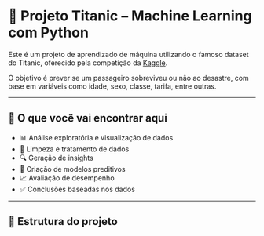 # 🚢 Projeto Titanic – Machine Learning com Python

Este é um projeto de aprendizado de máquina utilizando o famoso dataset do Titanic, oferecido pela competição da [Kaggle](https://www.kaggle.com/competitions/titanic).

O objetivo é prever se um passageiro sobreviveu ou não ao desastre, com base em variáveis como idade, sexo, classe, tarifa, entre outras.

---

## 🧠 O que você vai encontrar aqui

- 📊 Análise exploratória e visualização de dados
- 🧹 Limpeza e tratamento de dados
- 🔍 Geração de insights
- 🤖 Criação de modelos preditivos
- 📈 Avaliação de desempenho
- ✅ Conclusões baseadas nos dados

---

## 📁 Estrutura do projeto

